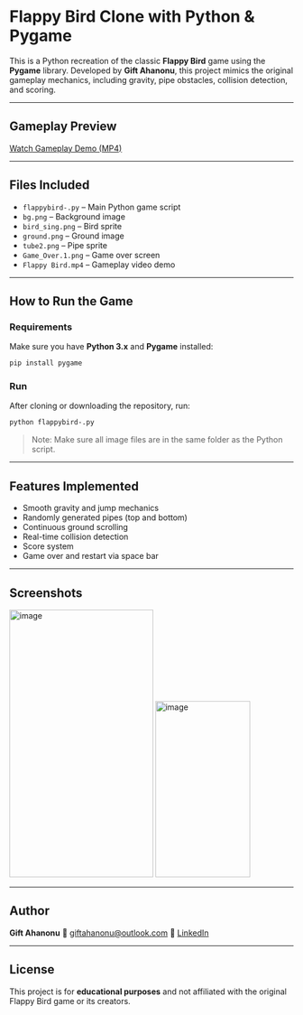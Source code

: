 # Flappy Bird Clone with Python & Pygame

This is a Python recreation of the classic **Flappy Bird** game using the **Pygame** library. Developed by **Gift Ahanonu**, this project mimics the original gameplay mechanics, including gravity, pipe obstacles, collision detection, and scoring.

---

## Gameplay Preview

[Watch Gameplay Demo (MP4)](Flappy%20Bird.mp4)

---

## Files Included

- `flappybird-.py` – Main Python game script  
- `bg.png` – Background image  
- `bird_sing.png` – Bird sprite  
- `ground.png` – Ground image  
- `tube2.png` – Pipe sprite  
- `Game_Over.1.png` – Game over screen  
- `Flappy Bird.mp4` – Gameplay video demo  

---

##  How to Run the Game

### Requirements

Make sure you have **Python 3.x** and **Pygame** installed:

```bash
pip install pygame
````

### Run

After cloning or downloading the repository, run:

```bash
python flappybird-.py
```

> Note: Make sure all image files are in the same folder as the Python script.

---

##  Features Implemented

* Smooth gravity and jump mechanics
* Randomly generated pipes (top and bottom)
* Continuous ground scrolling
* Real-time collision detection
* Score system
* Game over and restart via space bar

---

## Screenshots

<img width="255" height="474" alt="image" src="https://github.com/user-attachments/assets/d0d9ac0b-64bd-4983-bb62-3082b68210a0" />
<img width="168" height="312" alt="image" src="https://github.com/user-attachments/assets/070d521e-d064-44c4-a3f0-8672f208bdca" />

---

##  Author

**Gift Ahanonu**
📧 [giftahanonu@outlook.com](mailto:giftahanonu@outlook.com)
🔗 [LinkedIn](https://www.linkedin.com/in/giftahanonu)

---

## License

This project is for **educational purposes** and not affiliated with the original Flappy Bird game or its creators.

```
